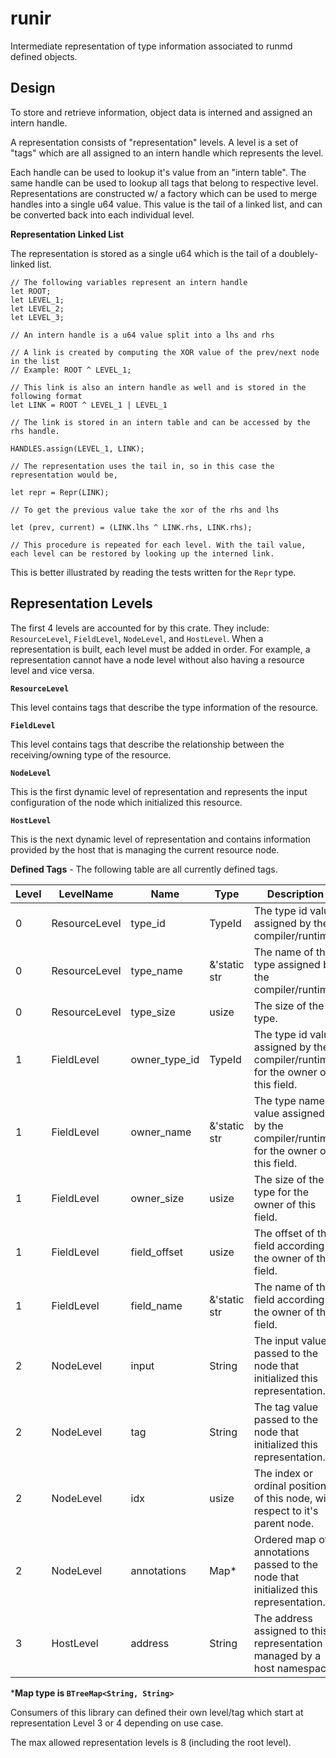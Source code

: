 # runir 

Intermediate representation of type information associated to runmd defined objects.

## Design

To store and retrieve information, object data is interned and assigned an intern handle.

A representation consists of "representation" levels. A level is a set of "tags" which are all assigned to an intern handle which represents the level.

Each handle can be used to lookup it's value from an "intern table". The same handle can be used to lookup all tags that belong to respective level. Representations are constructed w/ a factory which can be used to merge handles into a single u64 value. This value is the tail of a linked list, and can be converted back into each individual level.

**Representation Linked List** 

The representation is stored as a single u64 which is the tail of a doublely-linked list.

```
// The following variables represent an intern handle
let ROOT;
let LEVEL_1;
let LEVEL_2;
let LEVEL_3;

// An intern handle is a u64 value split into a lhs and rhs

// A link is created by computing the XOR value of the prev/next node in the list
// Example: ROOT ^ LEVEL_1;

// This link is also an intern handle as well and is stored in the following format
let LINK = ROOT ^ LEVEL_1 | LEVEL_1

// The link is stored in an intern table and can be accessed by the rhs handle.

HANDLES.assign(LEVEL_1, LINK);

// The representation uses the tail in, so in this case the representation would be, 

let repr = Repr(LINK);

// To get the previous value take the xor of the rhs and lhs

let (prev, current) = (LINK.lhs ^ LINK.rhs, LINK.rhs);

// This procedure is repeated for each level. With the tail value, each level can be restored by looking up the interned link.
```

This is better illustrated by reading the tests written for the `Repr` type.

## Representation Levels 

The first 4 levels are accounted for by this crate. They include: `ResourceLevel`, `FieldLevel`, `NodeLevel`, and `HostLevel`. When a representation is built, each level must be added in order. For example, a representation cannot have a node level without also having a resource level and vice versa.

**`ResourceLevel`**   

This level contains tags that describe the type information of the resource.

**`FieldLevel`**      

This level contains tags that describe the relationship between the receiving/owning type of the resource.

**`NodeLevel`**       

This is the first dynamic level of representation and represents the input configuration of the node which initialized this resource.

**`HostLevel`**       

This is the next dynamic level of representation and contains information provided by the host that is managing the current resource node. 

**Defined Tags** - The following table are all currently defined tags.

| Level | LevelName     | Name          | Type          | Description |
| ----- | ------------- | ------------- | ------------- | ------------------------------------------------------------------------------------- |
| 0     | ResourceLevel | type_id       | TypeId        | The type id value assigned by the compiler/runtime.                                   |
| 0     | ResourceLevel | type_name     | &'static str  | The name of the type assigned by the compiler/runtime.                                |
| 0     | ResourceLevel | type_size     | usize         | The size of the type.                                                                 |
| 1     | FieldLevel    | owner_type_id | TypeId        | The type id value assigned by the compiler/runtime for the owner of this field.       |
| 1     | FieldLevel    | owner_name    | &'static str  | The type name value assigned by the compiler/runtime for the owner of this field.     |
| 1     | FieldLevel    | owner_size    | usize         | The size of the type for the owner of this field.                                     |
| 1     | FieldLevel    | field_offset  | usize         | The offset of this field according to the owner of this field.                        |
| 1     | FieldLevel    | field_name    | &'static str  | The name of the field according to the owner of this field.                           |
| 2     | NodeLevel     | input         | String        | The input value passed to the node that initialized this representation.              |
| 2     | NodeLevel     | tag           | String        | The tag value passed to the node that initialized this representation.                |
| 2     | NodeLevel     | idx           | usize         | The index or ordinal position of this node, with respect to it's parent node.         |
| 2     | NodeLevel     | annotations   | Map*          | Ordered map of annotations passed to the node that initialized this representation.   |
| 3     | HostLevel     | address       | String        | The address assigned to this representation managed by a host namespace.              |

***Map type is `BTreeMap<String, String>`**

Consumers of this library can defined their own level/tag which start at representation Level 3 or 4 depending on use case. 

The max allowed representation levels is 8 (including the root level).
